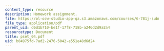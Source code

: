 ```yaml
---
content_type: resource
description: Homework assignment.
file: https://ol-ocw-studio-app-qa.s3.amazonaws.com/courses/6-781j-submicrometer-and-nanometer-technology-spring-2006/b04975fd7ad224765042e551e48d6d24_pset_04.pdf
file_type: application/pdf
parent_uid: d6d1b710-be1f-17f8-718b-a246d2d9a2a4
resourcetype: Document
title: pset_04.pdf
uid: b04975fd-7ad2-2476-5042-e551e48d6d24
---
```

